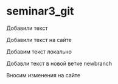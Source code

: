 ﻿# seminar3_git

Добавили текст

Добавили текст на сайте


Добавим текст локально

Добавли текст в новой ветке newbranch

Вносим изменения на сайте
